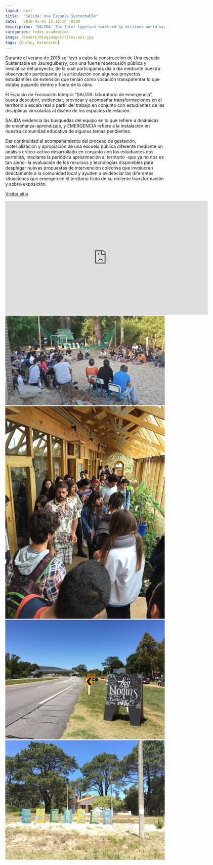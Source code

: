 ```yaml
---
layout: post
title:  "Salida: Una Escuela Sustentable"
date:   2016-01-01 17:12:19 -0300
description: "SALIDA: The Inter typeface <br>Used by millions world-wide, including big names like Unity, Pixar, GitHub, Mozilla, Figma and many others."
categories: todos academicos
image: /assets/blogimages/tiles/ues.jpg
tags: [Curso, Extensión]
---
```

Durante el verano de 2015 se llevó a cabo la construcción de Una escuela Sustentable en Jaureguiberry, con una fuerte repercusión pública y mediática del proyecto, de la cual participamos día a día mediante nuestra observación participante y la articulación con algunos proyectos estudiantiles de extensión que tenían como vocación transparentar lo que estaba pasando dentro y fuera de la obra.

El Espacio de Formación Integral “SALIDA: laboratorio de emergencia”, busca descubrir, evidenciar, provocar y acompañar transformaciones en el territorio a escala real a partir del trabajo en conjunto con estudiantes de las disciplinas vinculadas al diseño de los espacios de relación.

SALIDA evidencia las búsquedas del equipo en lo que refiere a dinámicas de enseñanza-aprendizaje, y EMERGENCIA refiere a la instalación en nuestra comunidad educativa de algunos temas pendientes.

Dar continuidad al acompañamiento del proceso de gestación, materialización y apropiación de una escuela pública diferente mediante un análisis crítico-activo desarrollado en conjunto con los estudiantes nos permitirá, mediante la periódica aproximación al territorio -que ya no nos es tan ajeno- la evaluación de los recursos y tecnologías disponibles para desplegar nuevas propuestas de intervención colectiva que involucren directamente a la comunidad local y ayuden a evidenciar las diferentes situaciones que emergen en el territorio fruto de su reciente transformación y sobre-exposición.

[Visitar sitio](http://www.fadu.edu.uy/extension/extension-2/1907/)

<iframe title="vimeo-player" src="https://player.vimeo.com/video/133363897?h=22c362e5f5" width="640" height="360" frameborder="0" allowfullscreen></iframe>
<img class="post-image-full" src="/assets/blogimages/ues-1.jpg">
<img class="post-image-full" src="/assets/blogimages/ues-2.jpg">
<img class="post-image-full" src="/assets/blogimages/ues-3.jpg">
<img class="post-image-full" src="/assets/blogimages/ues-4.jpg">